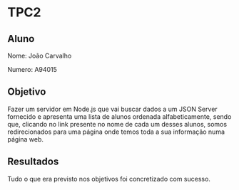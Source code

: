 # TPC2

## Aluno

Nome: João Carvalho

Numero: A94015

## Objetivo

Fazer um servidor em Node.js que vai buscar dados a um JSON Server fornecido e apresenta uma lista de alunos ordenada alfabeticamente, sendo que, clicando no link  presente no nome de cada um desses alunos, somos redirecionados para uma página onde temos toda a sua informação numa página web.

## Resultados

Tudo o que era previsto nos objetivos foi concretizado com sucesso.
